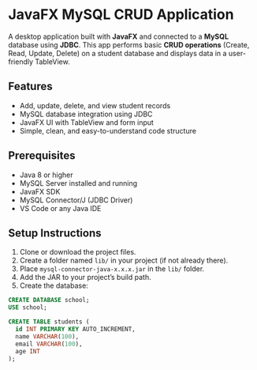 # JavaFX MySQL CRUD Application

A desktop application built with **JavaFX** and connected to a **MySQL** database using **JDBC**. This app performs basic **CRUD operations** (Create, Read, Update, Delete) on a student database and displays data in a user-friendly TableView.

## Features

- Add, update, delete, and view student records
- MySQL database integration using JDBC
- JavaFX UI with TableView and form input
- Simple, clean, and easy-to-understand code structure

## Prerequisites

- Java 8 or higher  
- MySQL Server installed and running  
- JavaFX SDK  
- MySQL Connector/J (JDBC Driver)  
- VS Code or any Java IDE

## Setup Instructions

1. Clone or download the project files.
2. Create a folder named `lib/` in your project (if not already there).
3. Place `mysql-connector-java-x.x.x.jar` in the `lib/` folder.
4. Add the JAR to your project’s build path.
5. Create the database:

```sql
CREATE DATABASE school;
USE school;

CREATE TABLE students (
  id INT PRIMARY KEY AUTO_INCREMENT,
  name VARCHAR(100),
  email VARCHAR(100),
  age INT
);
